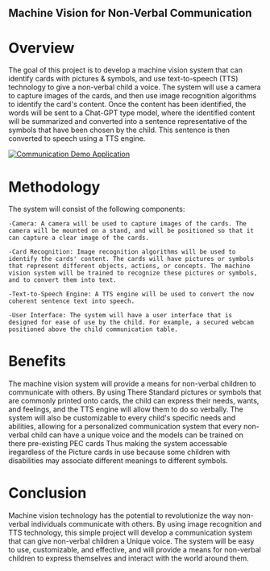 ## Machine Vision for Non-Verbal Communication
# Overview

The goal of this project is to develop a machine vision system that can identify cards with pictures & symbols, and use text-to-speech (TTS) technology to give a non-verbal child a voice. The system will use a camera to capture images of the cards, and then use image recognition algorithms to identify the card's content. Once the content has been identified, the words will be sent to a Chat-GPT type model, where the identified content will be summarized and converted into a sentence representative of the symbols that have been chosen by the child. This sentence is then converted to speech using a TTS engine.

[![Communication Demo Application](https://wey2shop.github.io/DEMO.png)](https://wey2shop.github.io/index.html)

# Methodology

The system will consist of the following components:

    -Camera: A camera will be used to capture images of the cards. The camera will be mounted on a stand, and will be positioned so that it can capture a clear image of the cards.

    -Card Recognition: Image recognition algorithms will be used to identify the cards' content. The cards will have pictures or symbols that represent different objects, actions, or concepts. The machine vision system will be trained to recognize these pictures or symbols, and to convert them into text.

    -Text-to-Speech Engine: A TTS engine will be used to convert the now coherent sentence text into speech.

    -User Interface: The system will have a user interface that is designed for ease of use by the child. For example, a secured webcam positioned above the child communication table.

# Benefits

The machine vision system will provide a means for non-verbal children to communicate with others. By using There Standard pictures or symbols that are commonly printed onto cards, the child can express their needs, wants, and feelings, and the TTS engine will allow them to do so verbally. The system will also be customizable to every child's specific needs and abilities, allowing for a personalized communication system that every non-verbal child can have a unique voice and the models can be trained on there pre-existing PEC cards Thus making the system accessable iregardless of the Picture cards in use because some children with disabilities may associate different meanings to different symbols.

# Conclusion

Machine vision technology has the potential to revolutionize the way non-verbal individuals communicate with others. By using image recognition and TTS technology, this simple project will develop a communication system that can give non-verbal children a Unique voice. The system will be easy to use, customizable, and effective, and will provide a means for non-verbal children to express themselves and interact with the world around them.
